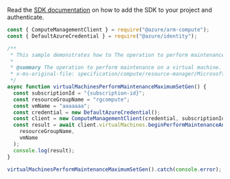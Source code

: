 Read the [SDK documentation](https://github.com/Azure/azure-sdk-for-js/blob/%40azure%2Farm-compute_17.3.1/sdk/compute/arm-compute/README.md) on how to add the SDK to your project and authenticate.

```javascript
const { ComputeManagementClient } = require("@azure/arm-compute");
const { DefaultAzureCredential } = require("@azure/identity");

/**
 * This sample demonstrates how to The operation to perform maintenance on a virtual machine.
 *
 * @summary The operation to perform maintenance on a virtual machine.
 * x-ms-original-file: specification/compute/resource-manager/Microsoft.Compute/stable/2021-11-01/examples/compute/VirtualMachines_PerformMaintenance_MaximumSet_Gen.json
 */
async function virtualMachinesPerformMaintenanceMaximumSetGen() {
  const subscriptionId = "{subscription-id}";
  const resourceGroupName = "rgcompute";
  const vmName = "aaaaaaa";
  const credential = new DefaultAzureCredential();
  const client = new ComputeManagementClient(credential, subscriptionId);
  const result = await client.virtualMachines.beginPerformMaintenanceAndWait(
    resourceGroupName,
    vmName
  );
  console.log(result);
}

virtualMachinesPerformMaintenanceMaximumSetGen().catch(console.error);
```

